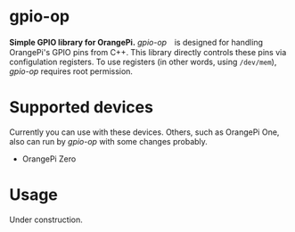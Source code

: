 # gpio-op
**Simple GPIO library for OrangePi.** *gpio-op*　is designed for handling OrangePi's GPIO pins from C++. This library directly controls these pins via configulation registers. To use registers (in other words, using `/dev/mem`), *gpio-op* requires root permission.

# Supported devices
Currently you can use with these devices. Others, such as OrangePi One, also can run by *gpio-op* with some changes probably.
- OrangePi Zero

# Usage
Under construction.

